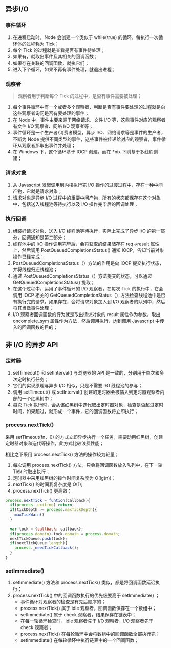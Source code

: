 ## 异步I/O

### 事件循环

1. 在进程启动时，Node 会创建一个类似于 while(true) 的循环，每执行一次循环体的过程称为 Tick；
2. 每个 Tick 的过程就是查看是否有事件待处理；
3. 如果有，就取出事件及其相关的回调函数；
4. 如果存在关联的回调函数，就执它们；
5. 进入下个循环，如果不再有事件处理，就退出进程；

### 观察者

> 观察者用于判断每个 Tick 的过程中，是否有事件需要被处理；

1. 每个事件循环中有一个或者多个观察者，判断是否有事件要处理的过程就是向这些观察者询问是否有要处理的事件；
2. 在 Node 中，事件主要来源于网络请求、文件 I/O 等，这些事件对应的观察者有文件 I/O 观察者、网络 I/O 观察者等；
3. 事件循环是一个生产者/消费者模型，异步 I/O、网络请求等是事件的生产者，不断为 Node 提供不同类型的事件，这些事件被传递给对应的观察者，事件循环从观察者那取出事件并处理；
4. 在 Windows 下，这个循环基于 IOCP 创建，而在 *nix 下则基于多线程创建；

### 请求对象

1. 从 Javascript 发起调用到内核执行完 I/O 操作的过渡过程中，存在一种中间产物，它就是请求对象；
2. 请求对象是异步 I/O 过程中的重要中间产物，所有的状态都保存在这个对象中，包括送入线程池等待执行以及 I/O 操作完毕后的回调处理；

### 执行回调

1. 组装好请求对象、送入 I/O 线程池等待执行，实际上完成了异步  I/O 的第一部分，回调通知是第二部分；
2. 线程池中的 I/O 操作调用完毕后，会将获取的结果储存在 req->result 属性上，然后调用 PostQueuedCompletionsStatus() 通知 IOCP，告知当前对象操作已经完成；
3. PostQueuedCompletionsStatus（）方法的作用是向 IOCP 提交执行状态，并将线程归还线程池；
4. 通过 PostQueuedCompletionsStatus（）方法提交的状态，可以通过 GetQueuedCompletionsStatus() 提取；
5. 在这个过程中，运用了事件循环的 I/O 观察者，在每次 Tick 的执行中，它会调用 IOCP 相关的 GetQueuedCompletionStatus（）方法检查线程池中是否有执行完的请求，如果存在，会将请求对象加入到 I/O 观察者的队列中，然后将其当做事件处理；
6. I/O 观察者回调函数的行为就是取出请求对象的 result 属性作为参数，取出 oncomplete_sym 属性作为方法，然后调用执行，达到调用 Javascript 中传入的回调函数的目的；

## 非 I/O 的异步 API

### 定时器

1. setTimeout() 和 setInterval() 与浏览器的 API 是一致的，分别用于单次和多次定时执行任务；
2. 它们的实现原理与异步 I/O 相似，只是不需要 I/O 线程池的参与；
3. 调用 setTimeout() 或 setInterval() 创建的定时器会被插入到定时器观察者内部的一个红黑树中；
4. 每次 Tick 执行时，会从该红黑树中迭代取出定时器对象，检查是否超过定时时间，如果超过，就形成一个事件，它的回调函数将立即执行；

### process.nextTick()

采用 setTimeout(fn，0) 的方式立即异步执行一个任务，需要动用红黑树，创建定时器对象和迭代等操作，此方式比较浪费性能；

相比之下采用 process.nextTick() 方法的操作较为轻量；

1. 每次调用 process.nextTick() 方法，只会将回调函数放入队列中，在下一轮 Tick 时取出执行；
2. 定时器中采用红黑树的操作时间复杂度为 O(lg(n))；
3. nextTick() 的时间我复杂度是 O(1);
4. process.nextTick() 更高效；

```javascript
process.nextTick = funtion(callback){
  if(process._exiting) return;
  if(tickDepth >= process.maxTickDepth){
    maxTickWarn()
  }
  
  var tock = {callback: callback};
  if(process.domain) tock.domain = process.domain;
  nextTickQueue.push(tock);
  if(nextTickQueue.length){
    process._needTickCallback();
  }
}
```

### setImmediate()

1. setImmediate() 方法和  process.nextTick() 类似，都是将回调函数延迟执行；
2. process.nextTick() 中的回调函数执行的优先级要高于 setImmediate() ；
   - 事件循环对观察者的检查是有先后顺序的；
   - process.nextTick() 属于 idle 观察者，回调函数保存在一个数组中；
   - setImmediate() 属于 check 观察者，结果保存在链表中；
   - 在每一轮循环检查时，idle 观察者先于 I/O 观察者，I/O 观察者先于 check 观察者；
   - process.nextTick() 在每轮循环中会将数组中的回调函数全部执行完；
   - setImmediate() 在每轮循环中执行链表中的一个回调函数； 

